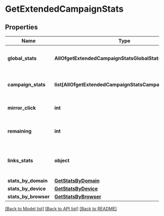 # GetExtendedCampaignStats

## Properties
Name | Type | Description | Notes
------------ | ------------- | ------------- | -------------
**global_stats** | **AllOfgetExtendedCampaignStatsGlobalStats** | Overall statistics of the campaign | 
**campaign_stats** | **list[AllOfgetExtendedCampaignStatsCampaignStatsItems]** | List-wise statistics of the campaign. | 
**mirror_click** | **int** | Number of clicks on mirror link | 
**remaining** | **int** | Number of remaning emails to send | 
**links_stats** | **object** | Statistics about the number of clicks for the links | 
**stats_by_domain** | [**GetStatsByDomain**](GetStatsByDomain.md) |  | 
**stats_by_device** | [**GetStatsByDevice**](GetStatsByDevice.md) |  | 
**stats_by_browser** | [**GetStatsByBrowser**](GetStatsByBrowser.md) |  | 

[[Back to Model list]](../README.md#documentation-for-models) [[Back to API list]](../README.md#documentation-for-api-endpoints) [[Back to README]](../README.md)

